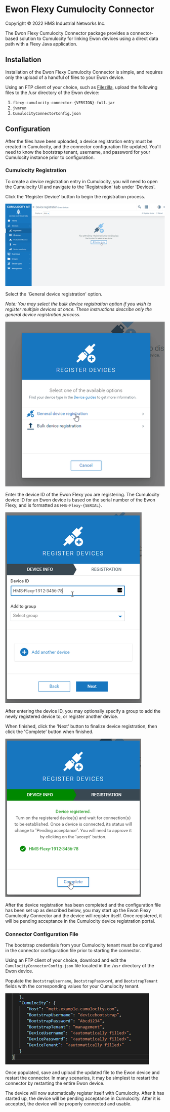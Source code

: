 # Ewon Flexy Cumulocity Connector

Copyright © 2022 HMS Industrial Networks Inc.

The Ewon Flexy Cumulocity Connector package provides a connector-based solution to Cumulocity for
linking Ewon devices using a direct data path with a Flexy Java application.

## Installation

Installation of the Ewon Flexy Cumulocity Connector is simple, and requires only the upload of a
handful of files to your Ewon device.

Using an FTP client of your choice, such as [Filezilla](https://filezilla-project.org/), upload the
following files to the /usr directory of the Ewon device:

1. `flexy-cumulocity-connector-{VERSION}-full.jar`
2. `jvmrun`
3. `CumulocityConnectorConfig.json`

## Configuration

After the files have been uploaded, a device registration entry must be created in Cumulocity, and
the connector configuration file updated. You'll need to know the bootstrap tenant, username, and
password for your Cumulocity instance prior to configuration.

### Cumulocity Registration

To create a device registration entry in Cumulocity, you will need to open the Cumulocity UI and
navigate to the 'Registration' tab under 'Devices'.

Click the 'Register Device' button to begin the registration process.

![Registration Page Register Device Button](images/RegistrationPage.png)

Select the 'General device registration' option.

*Note: You may select the bulk device registration option if you wish to register multiple devices
at once. These instructions describe only the general device registration process.*

![Registration Page General or Bulk Registration Selection](images/RegistrationGeneralBulk.png)

Enter the device ID of the Ewon Flexy you are registering. The Cumulocity device ID for an Ewon
device is based on the serial number of the Ewon Flexy, and is formatted as `HMS-Flexy-{SERIAL}`.

![Registration Page Device ID Entry](images/RegistrationDeviceId.png)

After entering the device ID, you may optionally specify a group to add the newly registered device
to, or register another device.

When finished, click the 'Next' button to finalize device registration, then click the 'Complete'
button when finished.

![Registration Page Complete Button](images/RegistrationComplete.png)

After the device registration has been completed and the configuration file has been set up as
described below, you may start up the Ewon Flexy Cumulocity Connector and the device will register
itself. Once registered, it will be pending acceptance in the Cumulocity device registration portal.

### Connector Configuration File

The bootstrap credentials from your Cumulocity tenant must be configured in the connector
configuration file prior to starting the connector.

Using an FTP client of your choice, download and edit the `CumulocityConnectorConfig.json` file
located in the `/usr` directory of the Ewon device.

Populate the `BootstrapUsername`, `BootstrapPassword`, and `BootstrapTenant` fields with the
corresponding values for your Cumulocity tenant.

![Connector Configuration File Bootstrap Edit](images/ConnectorConfigBootstrap.png)

Once populated, save and upload the updated file to the Ewon device and restart the connector. In
many scenarios, it may be simplest to restart the connector by restarting the entire Ewon device.

The device will now automatically register itself with Cumulocity. After it has started up, the
device will be pending acceptance in Cumulocity. After it is accepted, the device will be properly
connected and usable.